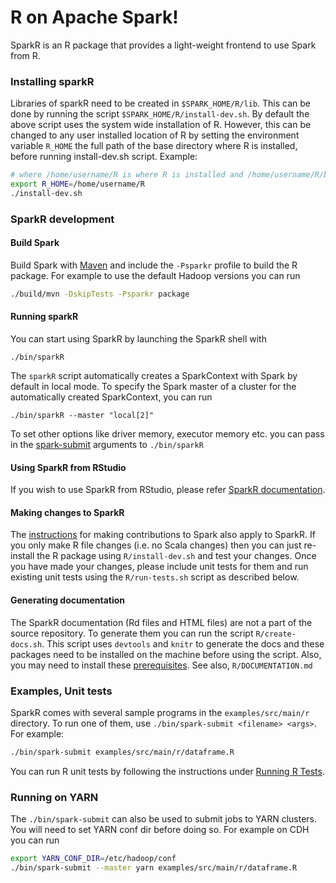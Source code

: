 # R on Apache Spark!

SparkR is an R package that provides a light-weight frontend to use Spark from R.

### Installing sparkR

Libraries of sparkR need to be created in `$SPARK_HOME/R/lib`. This can be done by running the script `$SPARK_HOME/R/install-dev.sh`.
By default the above script uses the system wide installation of R. However, this can be changed to any user installed location of R by setting the environment variable `R_HOME` the full path of the base directory where R is installed, before running install-dev.sh script.
Example:
```bash
# where /home/username/R is where R is installed and /home/username/R/bin contains the files R and RScript
export R_HOME=/home/username/R
./install-dev.sh
```

### SparkR development

#### Build Spark

Build Spark with [Maven](https://spark.apache.org/docs/latest/building-spark.html#buildmvn) and include the `-Psparkr` profile to build the R package. For example to use the default Hadoop versions you can run

```bash
./build/mvn -DskipTests -Psparkr package
```

#### Running sparkR

You can start using SparkR by launching the SparkR shell with

    ./bin/sparkR

The `sparkR` script automatically creates a SparkContext with Spark by default in
local mode. To specify the Spark master of a cluster for the automatically created
SparkContext, you can run

    ./bin/sparkR --master "local[2]"

To set other options like driver memory, executor memory etc. you can pass in the [spark-submit](https://spark.apache.org/docs/latest/submitting-applications.html) arguments to `./bin/sparkR`

#### Using SparkR from RStudio

If you wish to use SparkR from RStudio, please refer [SparkR documentation](https://spark.apache.org/docs/latest/sparkr.html#starting-up-from-rstudio).

#### Making changes to SparkR

The [instructions](https://spark.apache.org/contributing.html) for making contributions to Spark also apply to SparkR.
If you only make R file changes (i.e. no Scala changes) then you can just re-install the R package using `R/install-dev.sh` and test your changes.
Once you have made your changes, please include unit tests for them and run existing unit tests using the `R/run-tests.sh` script as described below.

#### Generating documentation

The SparkR documentation (Rd files and HTML files) are not a part of the source repository. To generate them you can run the script `R/create-docs.sh`. This script uses `devtools` and `knitr` to generate the docs and these packages need to be installed on the machine before using the script. Also, you may need to install these [prerequisites](https://github.com/apache/spark/tree/master/docs#prerequisites). See also, `R/DOCUMENTATION.md`

### Examples, Unit tests

SparkR comes with several sample programs in the `examples/src/main/r` directory.
To run one of them, use `./bin/spark-submit <filename> <args>`. For example:
```bash
./bin/spark-submit examples/src/main/r/dataframe.R
```
You can run R unit tests by following the instructions under [Running R Tests](https://spark.apache.org/docs/latest/building-spark.html#running-r-tests).

### Running on YARN

The `./bin/spark-submit` can also be used to submit jobs to YARN clusters. You will need to set YARN conf dir before doing so. For example on CDH you can run
```bash
export YARN_CONF_DIR=/etc/hadoop/conf
./bin/spark-submit --master yarn examples/src/main/r/dataframe.R
```
